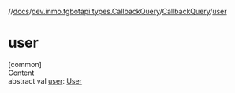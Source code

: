 //[docs](../../../index.md)/[dev.inmo.tgbotapi.types.CallbackQuery](../index.md)/[CallbackQuery](index.md)/[user](user.md)



# user  
[common]  
Content  
abstract val [user](user.md): [User](../../dev.inmo.tgbotapi.types/-user/index.md)  



